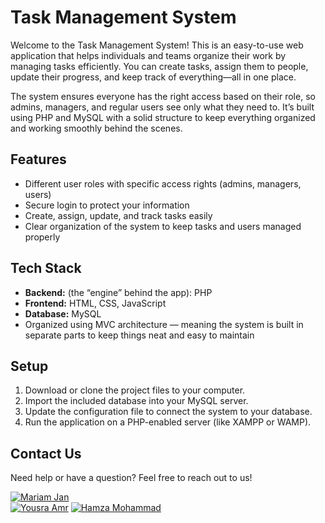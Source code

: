# Task Management System

Welcome to the Task Management System! This is an easy-to-use web application that helps individuals and teams organize their work by managing tasks efficiently. You can create tasks, assign them to people, update their progress, and keep track of everything—all in one place.

The system ensures everyone has the right access based on their role, so admins, managers, and regular users see only what they need to. It’s built using PHP and MySQL with a solid structure to keep everything organized and working smoothly behind the scenes.
## Features
- Different user roles with specific access rights (admins, managers, users)
- Secure login to protect your information
- Create, assign, update, and track tasks easily
- Clear organization of the system to keep tasks and users managed properly

## Tech Stack
- **Backend:** (the “engine” behind the app): PHP
- **Frontend:** HTML, CSS, JavaScript
- **Database:** MySQL
- Organized using MVC architecture — meaning the system is built in separate parts to keep things neat and easy to maintain

## Setup
1. Download or clone the project files to your computer.
2. Import the included database into your MySQL server.
3. Update the configuration file to connect the system to your database.
4. Run the application on a PHP-enabled server (like XAMPP or WAMP).

## Contact Us

Need help or have a question? Feel free to reach out to us!

[![Mariam Jan](https://img.shields.io/badge/Mariam%20Jan-Contact-blue)](https://github.com/MariamJan)  
[![Yousra Amr](https://img.shields.io/badge/Yousra%20Amr-Contact-blue)](https://github.com/yousraamr)
[![Hamza Mohammad](https://img.shields.io/badge/Hamza%20Mohammad-Contact-blue)](https://github.com/hamzamagdy0)

